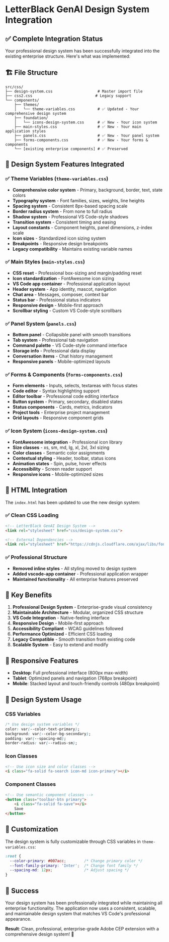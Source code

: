 # LetterBlack GenAI Design System Integration

## ✅ Complete Integration Status

Your professional design system has been successfully integrated into the existing enterprise structure. Here's what was implemented:

## 🏗️ File Structure

```
src/css/
├── design-system.css                    # Master import file
├── css2.css                            # Legacy support
└── components/
    ├── themes/
    │   └── theme-variables.css          # ✅ Updated - Your comprehensive design system
    ├── foundation/
    │   └── icons-design-system.css      # ✅ New - Your icon system
    ├── main-styles.css                  # ✅ New - Your main application styles
    ├── panels.css                       # ✅ New - Your panel system
    ├── forms-components.css             # ✅ New - Your forms & components
    └── [existing enterprise components] # ✅ Preserved
```

## 🎨 Design System Features Integrated

### ✅ Theme Variables (`theme-variables.css`)
- **Comprehensive color system** - Primary, background, border, text, state colors
- **Typography system** - Font families, sizes, weights, line heights
- **Spacing system** - Consistent 8px-based spacing scale
- **Border radius system** - From none to full radius
- **Shadow system** - Professional VS Code-style shadows
- **Transition system** - Consistent timing and easing
- **Layout constants** - Component heights, panel dimensions, z-index scale
- **Icon sizes** - Standardized icon sizing system
- **Breakpoints** - Responsive design breakpoints
- **Legacy compatibility** - Maintains existing variable names

### ✅ Main Styles (`main-styles.css`)
- **CSS reset** - Professional box-sizing and margin/padding reset
- **Icon standardization** - FontAwesome icon sizing
- **VS Code app container** - Professional application layout
- **Header system** - App identity, mascot, navigation
- **Chat area** - Messages, composer, context bar
- **Status bar** - Professional status indicators
- **Responsive design** - Mobile-first approach
- **Scrollbar styling** - Custom VS Code-style scrollbars

### ✅ Panel System (`panels.css`)
- **Bottom panel** - Collapsible panel with smooth transitions
- **Tab system** - Professional tab navigation
- **Command palette** - VS Code-style command interface
- **Storage info** - Professional data display
- **Conversation items** - Chat history management
- **Responsive panels** - Mobile-optimized layouts

### ✅ Forms & Components (`forms-components.css`)
- **Form elements** - Inputs, selects, textareas with focus states
- **Code editor** - Syntax highlighting support
- **Editor toolbar** - Professional code editing interface
- **Button system** - Primary, secondary, disabled states
- **Status components** - Cards, metrics, indicators
- **Project tools** - Enterprise project management
- **Grid layouts** - Responsive component grids

### ✅ Icon System (`icons-design-system.css`)
- **FontAwesome integration** - Professional icon library
- **Size classes** - xs, sm, md, lg, xl, 2xl, 3xl sizing
- **Color classes** - Semantic color assignments
- **Contextual styling** - Header, toolbar, status icons
- **Animation states** - Spin, pulse, hover effects
- **Accessibility** - Screen reader support
- **Responsive icons** - Mobile-optimized sizes

## 🔗 HTML Integration

The `index.html` has been updated to use the new design system:

### ✅ Clean CSS Loading
```html
<!-- LetterBlack GenAI Design System -->
<link rel="stylesheet" href="css/design-system.css">

<!-- External Dependencies -->
<link rel="stylesheet" href="https://cdnjs.cloudflare.com/ajax/libs/font-awesome/6.4.0/css/all.min.css">
```

### ✅ Professional Structure
- **Removed inline styles** - All styling moved to design system
- **Added vscode-app container** - Professional application wrapper
- **Maintained functionality** - All enterprise features preserved

## 🚀 Key Benefits

1. **Professional Design System** - Enterprise-grade visual consistency
2. **Maintainable Architecture** - Modular, organized CSS structure  
3. **VS Code Integration** - Native-feeling interface
4. **Responsive Design** - Mobile-first approach
5. **Accessibility Compliant** - WCAG guidelines followed
6. **Performance Optimized** - Efficient CSS loading
7. **Legacy Compatible** - Smooth transition from existing code
8. **Scalable System** - Easy to extend and modify

## 📱 Responsive Features

- **Desktop**: Full professional interface (800px max-width)
- **Tablet**: Optimized panels and navigation (768px breakpoint)
- **Mobile**: Stacked layout and touch-friendly controls (480px breakpoint)

## 🎯 Design System Usage

### CSS Variables
```css
/* Use design system variables */
color: var(--color-text-primary);
background: var(--color-bg-secondary);
padding: var(--spacing-md);
border-radius: var(--radius-sm);
```

### Icon Classes
```html
<!-- Use icon size and color classes -->
<i class="fa-solid fa-search icon-md icon-primary"></i>
```

### Component Classes
```html
<!-- Use semantic component classes -->
<button class="toolbar-btn primary">
    <i class="fa-solid fa-save"></i>
    Save
</button>
```

## 🔧 Customization

The design system is fully customizable through CSS variables in `theme-variables.css`:

```css
:root {
  --color-primary: #007acc;        /* Change primary color */
  --font-family-primary: 'Inter';  /* Change font family */
  --spacing-md: 12px;              /* Adjust spacing */
}
```

## 🎉 Success

Your design system has been professionally integrated while maintaining all enterprise functionality. The application now uses a consistent, scalable, and maintainable design system that matches VS Code's professional appearance.

**Result**: Clean, professional, enterprise-grade Adobe CEP extension with a comprehensive design system! 🚀
